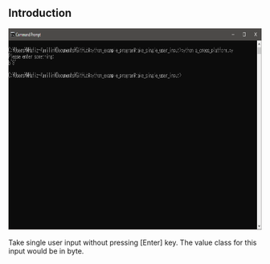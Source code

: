 ## Introduction

<p align = "center">
  <img src = "https://raw.githubusercontent.com/hafiz-kamilin/miscellaneous_python_program/master/take_single_user_input/example.png" width = "700" height = "400"/>
</p>

Take single user input without pressing [Enter] key. The value class for this input would be in byte.
